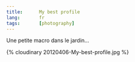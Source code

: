 ```yaml
---
title:      My best profile
lang:       fr
tags:       [photography]
---
```


Une petite macro dans le jardin…

{% cloudinary 20120406-My-best-profile.jpg %}
